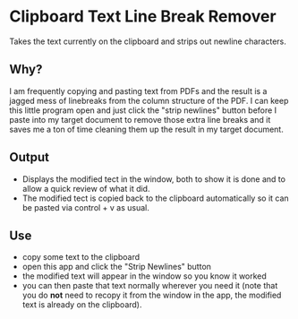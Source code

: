 # Clipboard Text Line Break Remover
Takes the text currently on the clipboard and strips out newline characters.


## Why?
I am frequently copying and pasting text from PDFs and the result is a jagged mess of linebreaks from the column structure
of the PDF.  I can keep this little program open and just click the "strip newlines" button before I paste into my target
document to remove those extra line breaks and it saves me a ton of time cleaning them up the result in my target document.


## Output
- Displays the modified tect in the window, both to show it is done and to allow a quick review of what it did.
- The modified tect is copied back to the clipboard automatically so it can be pasted via control + v as usual.


## Use
- copy some text to the clipboard
- open this app and click the "Strip Newlines" button
- the modified text will appear in the window so you know it worked
- you can then paste that text normally wherever you need it (note that you do **not** need to recopy it from the window in the app, the modified text is already on the clipboard).
